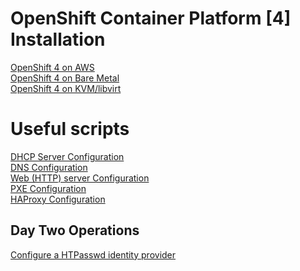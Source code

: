 # OpenShift Container Platform [4] Installation 

[OpenShift 4 on AWS](aws/)  
[OpenShift 4 on Bare Metal](bare-metal/)  
[OpenShift 4 on KVM/libvirt](kvm-scripts/)  

# Useful scripts
[DHCP Server Configuration]()  
[DNS Configuration]()  
[Web (HTTP) server Configuration](webserver-configuration/)  
[PXE Configuration](pxe-configuration/)  
[HAProxy Configuration](haproxy-configuration/)  

## Day Two Operations
[Configure a HTPasswd identity provider](configure-htpasswd-identity-provider.md)